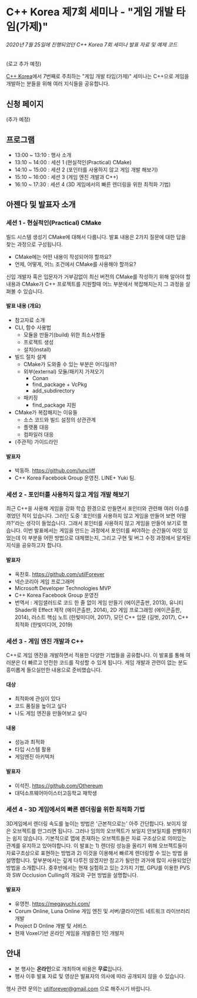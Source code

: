 # C++ Korea 제7회 세미나 - "게임 개발 타임(가제)"

###### 2020년 7월 25일에 진행되었던 C++ Korea 7회 세미나 발표 자료 및 예제 코드

(로고 추가 예정)

[C++ Korea](https://www.facebook.com/groups/cppkorea/)에서 7번째로 주최하는 "게임 개발 타임(가제)" 세미나는 C++으로 게임을 개발하는 분들을 위해 여러 지식들을 공유합니다.

## 신청 페이지

(추가 예정)

## 프로그램

- 13:00 ~ 13:10 : 행사 소개
- 13:10 ~ 14:00 : 세션 1 (현실적인(Practical) CMake)
- 14:10 ~ 15:00 : 세션 2 (포인터를 사용하지 않고 게임 개발 해보기)
- 15:10 ~ 16:00 : 세션 3 (게임 엔진 개발과 C++)
- 16:10 ~ 17:30 : 세션 4 (3D 게임에서의 빠른 렌더링을 위한 최적화 기법)

## 아젠다 및 발표자 소개

### 세션 1 - 현실적인(Practical) CMake

빌드 시스템 생성기 CMake에 대해서 다룹니다. 발표 내용은 2가지 질문에 대한 답을 찾는 과정으로 구성됩니다.

- CMake에는 어떤 내용이 작성되어야 할까요?
- 언제, 어떻게, 어느 조건에서 CMake를 사용해야 할까요?

신입 개발자 혹은 입문자가 거부감없이 최신 버전의 CMake를 작성하기 위해 알아야 할 내용과 CMake가 C++ 프로젝트를 지원할때 어느 부분에서 복잡해지는지 그 과정을 살펴볼 수 있습니다.

#### 발표 내용 (개요)

- 참고자료 소개
- CLI, 함수 사용법
  - 모듈을 만들기(build) 위한 최소사항들
  - 프로젝트 생성
  - 설치(install)
- 빌드 절차 설계
  - CMake가 도와줄 수 있는 부분은 어디일까?
  - 외부(external) 모듈/패키지 가져오기
    - Conan
    - find_package + VcPkg
    - add_subdirectory
  - 패키징
    - find_package 지원
- CMake가 복잡해지는 이유들
  - 소스 코드와 빌드 설정의 상관관계
  - 플랫폼 대응
  - 컴파일러 대응
- (주관적) 가이드라인

#### 발표자

- 박동하. https://github.com/luncliff
- C++ Korea Facebook Group 운영진. LINE+ Yuki 팀.

### 세션 2 - 포인터를 사용하지 않고 게임 개발 해보기

최근 C++을 사용해 게임을 강화 학습 환경으로 만들면서 포인터와 관련해 여러 이슈를 겪었던 적이 있습니다. 그러던 도중 '포인터를 사용하지 않고 게임을 만들어 보면 어떨까?'라는 생각이 들었습니다. 그래서 포인터를 사용하지 않고 게임을 만들어 보기로 했습니다. 이번 발표에서는 게임을 만드는 과정에서 포인터를 써야하는 순간들이 여럿 있었는데 이 부분을 어떤 방법으로 대체했는지, 그리고 구현 및 버그 수정 과정에서 알게된 지식을 공유하고자 합니다.

#### 발표자

- 옥찬호. https://github.com/utilForever
- 넥슨코리아 게임 프로그래머
- Microsoft Developer Technologies MVP
- C++ Korea Facebook Group 운영진
- 번역서 : 게임샐러드로 코드 한 줄 없이 게임 만들기 (에이콘출판, 2013), 유니티 Shader와 Effect 제작 (에이콘출판, 2014), 2D 게임 프로그래밍 (에이콘출판, 2014), 러스트 핵심 노트 (한빛미디어, 2017), 모던 C++ 입문 (길벗, 2017), C++ 최적화 (한빛미디어, 2019)

### 세션 3 - 게임 엔진 개발과 C++

C++로 게임 엔진을 개발하면서 적용한 다양한 기법들을 공유합니다.
이 발표를 통해 여러분은 더 빠르고 안전한 코드를 작성할 수 있게 됩니다.
게임 개발과 관련이 없는 분도 흥미롭게 들으실만한 내용으로 준비했습니다.

#### 대상

- 최적화에 관심이 있다
- 코드 품질을 높이고 싶다
- 나도 게임 엔진을 만들어보고 싶다

#### 내용

- 성능과 최적화
- 타입 시스템 활용
- 게임엔진 아키텍처

#### 발표자

- 이석진. https://github.com/Othereum
- 대덕소프웨어마이스터고등학교 재학생

### 세션 4 - 3D 게임에서의 빠른 렌더링을 위한 최적화 기법

3D게임에서 렌더링 속도를 높이는 방법은 '근본적으로는' 아주 간단합니다. 보이지 않은 오브젝트를 안그리면 됩니다. 그러나 임의의 오브젝트가 보일지 안보일지를 판별하기는 쉽지 않습니다. 기본적으로 맵에 존재하는 오브젝트들은 자료 구조상으로 의미있는 관계를 유지하고 있어야합니다. 이 발표는 1) 렌더링 성능을 올리기 위해 오브젝트들이 자료구조상으로 표현하는 방법과 2) 이것을 이용해서 빠르게 렌더링할 수 있는 방법 을 설명합니다. 앞부분에서는 깊게 다루진 않겠지만 참고가 될만한 과거에 많이 사용되었던 방법을 소개합니다. 중후반에서는 현재 실험하고 있는 2가지 기법, GPU를 이용한 PVS와 SW Occlusion Culling의 개요와 구현 방법을 설명합니다.

#### 발표자

- 유영천. https://megayuchi.com/
- Corum Online, Luna Online 게임 엔진 및 서버/클라이언트 네트워크 라이브러리 개발
- Project D Online 개발 및 서비스
- 현재 Voxel기반 온라인 게임을 개발중인 1인 개발자

## 안내

- 본 행사는 **온라인**으로 개최하며 비용은 **무료**입니다.
- 행사 이후 발표 자료 및 영상은 발표자의 의사에 따라 공개되지 않을 수 있습니다.

행사 관련 문의는 utilforever@gmail.com 으로 해주시기 바랍니다.
